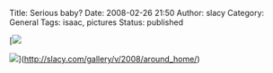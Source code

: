 Title: Serious baby?
Date: 2008-02-26 21:50
Author: slacy
Category: General
Tags: isaac, pictures
Status: published

[![](http://slacy.com/gallery/d/135663-2/img_5388.jpg)  
  
![](http://slacy.com/gallery/d/135639-2/img_5380.jpg)](http://slacy.com/gallery/v/2008/around_home/)
